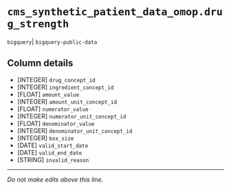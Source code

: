 # `cms_synthetic_patient_data_omop.drug_strength`
`bigquery`| `bigquery-public-data`

## Column details
* [INTEGER]   `drug_concept_id`
* [INTEGER]   `ingredient_concept_id`
* [FLOAT]     `amount_value`
* [INTEGER]   `amount_unit_concept_id`
* [FLOAT]     `numerator_value`
* [INTEGER]   `numerator_unit_concept_id`
* [FLOAT]     `denominator_value`
* [INTEGER]   `denominator_unit_concept_id`
* [INTEGER]   `box_size`
* [DATE]      `valid_start_date`
* [DATE]      `valid_end_date`
* [STRING]    `invalid_reason`

-------------------------------------------------------------------------------
*Do not make edits above this line.*
